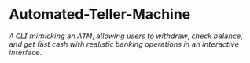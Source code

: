 # Automated-Teller-Machine
𝘈 𝘊𝘓𝘐 𝘮𝘪𝘮𝘪𝘤𝘬𝘪𝘯𝘨 𝘢𝘯 𝘈𝘛𝘔, 𝘢𝘭𝘭𝘰𝘸𝘪𝘯𝘨 𝘶𝘴𝘦𝘳𝘴 𝘵𝘰 𝘸𝘪𝘵𝘩𝘥𝘳𝘢𝘸, 𝘤𝘩𝘦𝘤𝘬 𝘣𝘢𝘭𝘢𝘯𝘤𝘦, 𝘢𝘯𝘥 𝘨𝘦𝘵 𝘧𝘢𝘴𝘵 𝘤𝘢𝘴𝘩 𝘸𝘪𝘵𝘩 𝘳𝘦𝘢𝘭𝘪𝘴𝘵𝘪𝘤 𝘣𝘢𝘯𝘬𝘪𝘯𝘨 𝘰𝘱𝘦𝘳𝘢𝘵𝘪𝘰𝘯𝘴 𝘪𝘯 𝘢𝘯 𝘪𝘯𝘵𝘦𝘳𝘢𝘤𝘵𝘪𝘷𝘦 𝘪𝘯𝘵𝘦𝘳𝘧𝘢𝘤𝘦.

